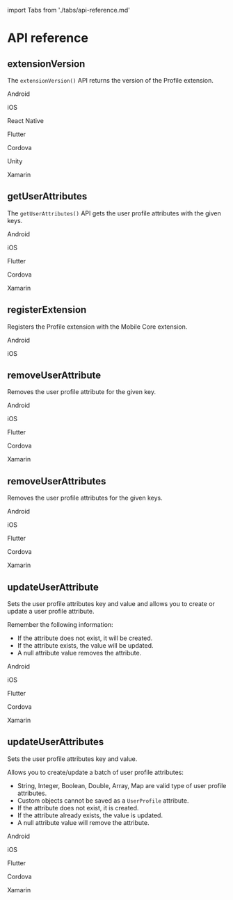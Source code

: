 import Tabs from './tabs/api-reference.md'

# API reference

## extensionVersion

The `extensionVersion()` API returns the version of the Profile extension.

<TabsBlock orientation="horizontal" slots="heading, content" repeat="7"/>

Android

<Tabs query="platform=android&api=extension-version"/>

iOS

<Tabs query="platform=ios&api=extension-version"/>

React Native

<Tabs query="platform=react-native&api=extension-version"/>

Flutter

<Tabs query="platform=flutter&api=extension-version"/>

Cordova

<Tabs query="platform=cordova&api=extension-version"/>

Unity

<Tabs query="platform=unity&api=extension-version"/>

Xamarin

<Tabs query="platform=xamarin&api=extension-version"/>

## getUserAttributes

The `getUserAttributes()` API gets the user profile attributes with the given keys.

<TabsBlock orientation="horizontal" slots="heading, content" repeat="5"/>

Android

<Tabs query="platform=android&api=get-user-attributes"/>

iOS

<Tabs query="platform=ios&api=get-user-attributes"/>

Flutter

<Tabs query="platform=flutter&api=get-user-attributes"/>

Cordova

<Tabs query="platform=cordova&api=get-user-attributes"/>

Xamarin

<Tabs query="platform=xamarin&api=get-user-attributes"/>

## registerExtension

Registers the Profile extension with the Mobile Core extension.

<TabsBlock orientation="horizontal" slots="heading, content" repeat="2"/>

Android

<Tabs query="platform=android&api=register-extension"/>

iOS

<Tabs query="platform=ios&api=register-extension"/>

## removeUserAttribute

Removes the user profile attribute for the given key.

<TabsBlock orientation="horizontal" slots="heading, content" repeat="5"/>

Android

<Tabs query="platform=android&api=remove-user-attribute"/>

iOS

<Tabs query="platform=ios&api=remove-user-attribute"/>

Flutter

<Tabs query="platform=flutter&api=remove-user-attribute"/>

Cordova

<Tabs query="platform=cordova&api=remove-user-attribute"/>

Xamarin

<Tabs query="platform=xamarin&api=remove-user-attribute"/>

## removeUserAttributes

Removes the user profile attributes for the given keys.

<TabsBlock orientation="horizontal" slots="heading, content" repeat="5"/>

Android

<Tabs query="platform=android&api=remove-user-attributes"/>

iOS

<Tabs query="platform=ios&api=remove-user-attributes"/>

Flutter

<Tabs query="platform=flutter&api=remove-user-attributes"/>

Cordova

<Tabs query="platform=cordova&api=remove-user-attributes"/>

Xamarin

<Tabs query="platform=xamarin&api=remove-user-attributes"/>

## updateUserAttribute

Sets the user profile attributes key and value and allows you to create or update a user profile attribute.

Remember the following information:

* If the attribute does not exist, it will be created.
* If the attribute exists, the value will be updated.
* A null attribute value removes the attribute.

<TabsBlock orientation="horizontal" slots="heading, content" repeat="5"/>

Android

<Tabs query="platform=android&api=update-user-attribute"/>

iOS

<Tabs query="platform=ios&api=update-user-attribute"/>

Flutter

<Tabs query="platform=flutter&api=update-user-attribute"/>

Cordova

<Tabs query="platform=cordova&api=update-user-attribute"/>

Xamarin

<Tabs query="platform=xamarin&api=update-user-attribute"/>

## updateUserAttributes

Sets the user profile attributes key and value.

Allows you to create/update a batch of user profile attributes:

* String, Integer, Boolean, Double, Array, Map are valid type of user profile attributes.
* Custom objects cannot be saved as a `UserProfile` attribute.
* If the attribute does not exist, it is created.
* If the attribute already exists, the value is updated.
* A null attribute value will remove the attribute.

<TabsBlock orientation="horizontal" slots="heading, content" repeat="5"/>

Android

<Tabs query="platform=android&api=update-user-attributes"/>

iOS

<Tabs query="platform=ios&api=update-user-attributes"/>

Flutter

<Tabs query="platform=flutter&api=update-user-attributes"/>

Cordova

<Tabs query="platform=cordova&api=update-user-attributes"/>

Xamarin

<Tabs query="platform=xamarin&api=update-user-attributes"/>
